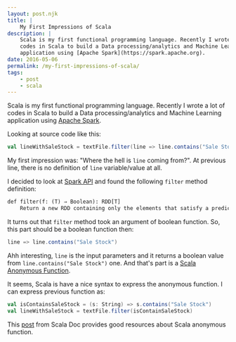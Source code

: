 ```yaml
---
layout: post.njk
title: |
    My First Impressions of Scala
description: |
    Scala is my first functional programming language. Recently I wrote a lot of
    codes in Scala to build a Data processing/analytics and Machine Learning
    application using [Apache Spark](https://spark.apache.org).
date: 2016-05-06
permalink: /my-first-impressions-of-scala/
tags:
    - post
    - scala
---
```


Scala is my first functional programming language. Recently I wrote a lot of
codes in Scala to build a Data processing/analytics and Machine Learning
application using [Apache Spark](https://spark.apache.org).

Looking at source code like this:

```scala
val lineWithSaleStock = textFile.filter(line => line.contains("Sale Stock"))
```

My first impression was: "Where the hell is `line` coming from?". At previous
line, there is no definition of `line` variable/value at all.

I decided to look at
[Spark API](http://spark.apache.org/docs/latest/api/scala/index.html#org.apache.spark.rdd.RDD)
and found the following `filter` method definition:

```txt
def filter(f: (T) ⇒ Boolean): RDD[T]
    Return a new RDD containing only the elements that satisfy a predicate.
```

It turns out that `filter` method took an argument of boolean function. So,
this part should be a boolean function then:

```scala
line => line.contains("Sale Stock")
```

Ahh interesting, `line` is the input parameters and it returns a boolean value
from `line.contains("Sale Stock")` one. And that's part is a
[Scala Anonymous Function](http://docs.scala-lang.org/tutorials/tour/anonymous-function-syntax.html).

It seems, Scala is have a nice syntax to express the anonymous function. I can
express previous function as:

```scala
val isContainsSaleStock = (s: String) => s.contains("Sale Stock")
val lineWithSaleStock = textFile.filter(isContainSaleStock)
```

This
[post](http://docs.scala-lang.org/tutorials/tour/anonymous-function-syntax.html)
from Scala Doc provides good resources about Scala anonymous function.
